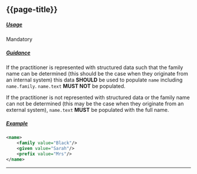 ## {{page-title}}

<h5><ins>Usage</ins></h5>

<span class="mro-circle mandatory" title="Mandatory"></span> Mandatory

<h5><ins>Guidance</ins></h5>

If the practitioner is represented with structured data such that the family name can be determined (this should be the case when they originate from an internal system) this data **SHOULD** be used to populate `name` including `name.family`. `name.text` **MUST NOT** be populated.

If the practitioner is not represented with structured data or the family name can not be determined (this may be the case when they originate from an external system), `name.text` **MUST** be populated with the full name.

<h5><ins>Example</ins></h5>

```xml
<name>
    <family value="Black"/>
    <given value="Sarah"/>
    <prefix value="Mrs"/>
</name>
```

---